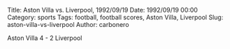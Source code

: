 Title: Aston Villa vs. Liverpool, 1992/09/19
Date: 1992/09/19 00:00
Category: sports
Tags: football, football scores, Aston Villa, Liverpool
Slug: aston-villa-vs-liverpool
Author: carbonero


Aston Villa 4 - 2 Liverpool
